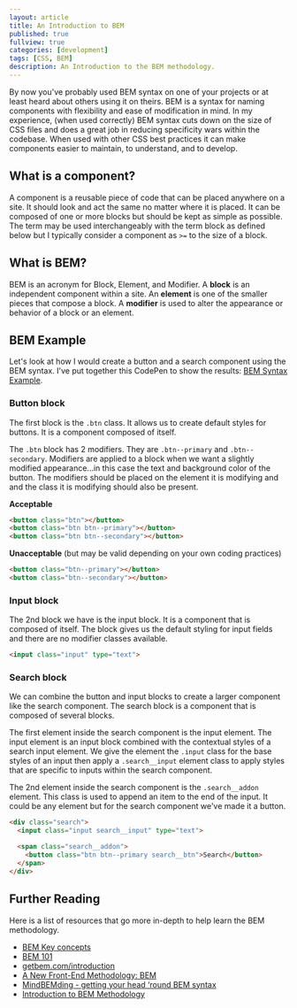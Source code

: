 ```yaml
---
layout: article
title: An Introduction to BEM
published: true
fullview: true
categories: [development]
tags: [CSS, BEM]
description: An Introduction to the BEM methodology.
---
```


By now you've probably used BEM syntax on one of your projects or at least heard about others using it on theirs. BEM is a syntax for naming components with flexibility and ease of modification in mind. In my experience, (when used correctly) BEM syntax cuts down on the size of CSS files and does a great job in reducing specificity wars within the codebase. When used with other CSS best practices it can make components easier to maintain, to understand, and to develop.

## What is a component?

A component is a reusable piece of code that can be placed anywhere on a site. It should look and act the same no matter where it is placed. It can be composed of one or more blocks but should be kept as simple as possible. The term may be used interchangeably with the term block as defined below but I typically consider a component as `>=` to the size of a block.

## What is BEM?

BEM is an acronym for Block, Element, and Modifier. A **block** is an independent component within a site. An **element** is one of the smaller pieces that compose a block. A **modifier** is used to alter the appearance or behavior of a block or an element.

## BEM Example

Let's look at how I would create a button and a search component using the BEM syntax. I've put together this CodePen to show the results: [BEM Syntax Example](http://codepen.io/njessen/pen/epQXWJ).

### Button block

The first block is the `.btn` class. It allows us to create default styles for buttons. It is a component composed of itself.

The `.btn` block has 2 modifiers. They are `.btn--primary` and `.btn--secondary`. Modifiers are applied to a block when we want a slightly modified appearance...in this case the text and background color of the button. The modifiers should be placed on the element it is modifying and and the class it is modifying should also be present.

**Acceptable**

```html
<button class="btn"></button>
<button class="btn btn--primary"></button>
<button class="btn btn--secondary"></button>
```

**Unacceptable** (but may be valid depending on your own coding practices)

```html
<button class="btn--primary"></button>
<button class="btn--secondary"></button>
```

### Input block

The 2nd block we have is the input block. It is a component that is composed of itself. The block gives us the default styling for input fields and there are no modifier classes available.

```html
<input class="input" type="text">
```

### Search block

We can combine the button and input blocks to create a larger component like the search component. The search block is a component that is composed of several blocks.

The first element inside the search component is the input element. The input element is an input block combined with the contextual styles of a search input element. We give the element the `.input` class for the base styles of an input then apply a `.search__input` element class to apply styles that are specific to inputs within the search component.

The 2nd element inside the search component is the `.search__addon` element. This class is used to append an item to the end of the input. It could be any element but for the search component we've made it a button.

```html
<div class="search">
  <input class="input search__input" type="text">

  <span class="search__addon">
    <button class="btn btn--primary search__btn">Search</button>
  </span>
</div>
```

## Further Reading

Here is a list of resources that go more in-depth to help learn the BEM methodology.

- [BEM Key concepts](https://en.bem.info/methodology/key-concepts/)
- [BEM 101](https://css-tricks.com/bem-101/)
- [getbem.com/introduction](http://getbem.com/introduction/)
- [A New Front-End Methodology: BEM](https://www.smashingmagazine.com/2012/04/a-new-front-end-methodology-bem/)
- [MindBEMding - getting your head ‘round BEM syntax](https://csswizardry.com/2013/01/mindbemding-getting-your-head-round-bem-syntax/)
- [Introduction to BEM Methodology](https://www.toptal.com/css/introduction-to-bem-methodology)
